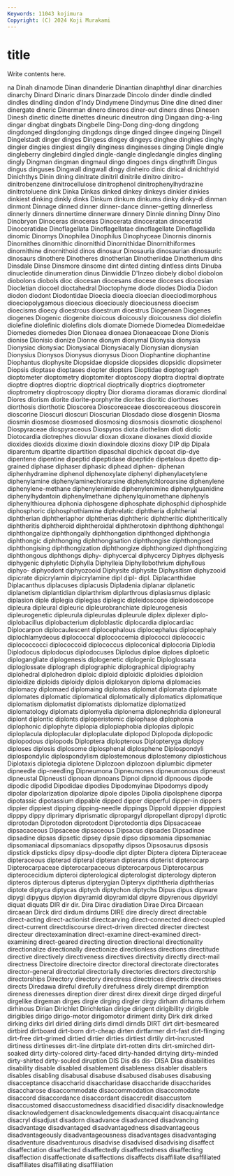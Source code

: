 ```yaml
---
Keywords: 11043 kojimura
Copyright: (C) 2024 Koji Murakami
---
```


# title

Write contents here.



na Dinah dinamode Dinan dinanderie Dinantian dinaphthyl dinar
dinarchies dinarchy Dinard Dinaric dinars Dinarzade Dincolo dinder dindle dindled
dindles dindling dindon d'Indy Dindymene Dindymus Dine dine dined diner
dinergate dineric Dinerman dinero dineros diner-out diners dines Dinesen Dinesh
dinetic dinette dinettes dineuric dineutron ding Dingaan ding-a-ling dingar dingbat
dingbats Dingbelle Ding-Dong ding-dong dingdong dingdonged dingdonging dingdongs dinge dinged
dingee dingeing Dingell Dingelstadt dinger dinges Dingess dingey dingeys dinghee
dinghies dinghy dingier dingies dingiest dingily dinginess dinginesses dinging Dingle
dingle dingleberry dinglebird dingled dingle-dangle dingledangle dingles dingling dingly Dingman
dingman dingmaul dingo dingoes dings dingthrift Dingus dingus dinguses Dingwall
dingwall dingy dinheiro dinic dinical dinichthyid Dinichthys Dinin dining dinitrate
dinitril dinitrile dinitro dinitro- dinitrobenzene dinitrocellulose dinitrophenol dinitrophenylhydrazine dinitrotoluene dink
Dinka Dinkas dinked dinkey dinkeys dinkier dinkies dinkiest dinking dinkly
dinks Dinkum dinkum dinkums dinky dinky-di dinman dinmont Dinnage dinned
dinner dinner-dance dinner-getting dinnerless dinnerly dinners dinnertime dinnerware dinnery Dinnie
dinning Dinny Dino Dinobryon Dinoceras dinoceras Dinocerata dinoceratan dinoceratid Dinoceratidae
Dinoflagellata Dinoflagellatae dinoflagellate Dinoflagellida dinomic Dinomys Dinophilea Dinophilus Dinophyceae Dinornis
dinornis Dinornithes dinornithic dinornithid Dinornithidae Dinornithiformes dinornithine dinornithoid dinos dinosaur
Dinosauria dinosaurian dinosauric dinosaurs dinothere Dinotheres dinotherian Dinotheriidae Dinotherium dins
Dinsdale Dinse Dinsmore dinsome dint dinted dinting dintless dints Dinuba
dinucleotide dinumeration dinus Dinwiddie D'Inzeo diobely diobol diobolon diobolons diobols
dioc diocesan diocesans diocese dioceses diocesian Diocletian diocoel dioctahedral Dioctophyme
diode diodes Diodia Diodon diodon diodont Diodontidae Dioecia dioecia dioecian
dioeciodimorphous dioeciopolygamous dioecious dioeciously dioeciousness dioecism dioecisms dioecy dioestrous dioestrum
dioestrus Diogenean Diogenes diogenes Diogenic diogenite dioicous dioicously dioicousness diol
diolefin diolefine diolefinic diolefins diols diomate Diomede Diomedea Diomedeidae Diomedes
diomedes Dion Dionaea dionaea Dionaeaceae Dione Dionis dionise Dionisio dionize
Dionne dionym dionymal Dionysia dionysia Dionysiac dionysiac Dionysiacal Dionysiacally Dionysian
dionysian Dionysius Dionysos Dionysus dionysus Dioon Diophantine diophantine Diophantus diophysite
Diopsidae diopside diopsides diopsidic diopsimeter Diopsis dioptase dioptases diopter diopters
Dioptidae dioptograph dioptometer dioptometry dioptomiter dioptoscopy dioptra dioptral dioptrate dioptre
dioptres dioptric dioptrical dioptrically dioptrics dioptrometer dioptrometry dioptroscopy dioptry Dior
diorama dioramas dioramic diordinal Diores diorism diorite diorite-porphyrite diorites dioritic
diorthoses diorthosis diorthotic Dioscorea Dioscoreaceae dioscoreaceous dioscorein dioscorine Dioscuri dioscuri
Dioscurian Diosdado diose diosgenin Diosma diosmin diosmose diosmosed diosmosing diosmosis
diosmotic diosphenol Diospyraceae diospyraceous Diospyros diota diothelism dioti diotic Diotocardia
diotrephes diovular dioxan dioxane dioxanes dioxid dioxide dioxides dioxids dioxime
dioxin dioxindole dioxins dioxy DIP dip Dipala diparentum dipartite dipartition
dipaschal dipchick dipcoat dip-dye dipentene dipentine dipeptid dipeptidase dipeptide dipetalous
dipetto dip-grained diphase diphaser diphasic diphead diphen- diphenan diphenhydramine diphenol
diphenoxylate diphenyl diphenylacetylene diphenylamine diphenylaminechlorarsine diphenylchloroarsine diphenylene diphenylene-methane diphenylenimide diphenylenimine
diphenylguanidine diphenylhydantoin diphenylmethane diphenylquinomethane diphenyls diphenylthiourea diphonia diphosgene diphosphate diphosphid
diphosphide diphosphoric diphosphothiamine diphrelatic diphtheria diphtherial diphtherian diphtheriaphor diphtherias diphtheric
diphtheritic diphtheritically diphtheritis diphtheroid diphtheroidal diphtherotoxin diphthong diphthongal diphthongalize diphthongally
diphthongation diphthonged diphthongia diphthongic diphthonging diphthongisation diphthongise diphthongised diphthongising diphthongization
diphthongize diphthongized diphthongizing diphthongous diphthongs diphy- diphycercal diphycercy Diphyes diphyesis
diphygenic diphyletic Diphylla Diphylleia Diphyllobothrium diphyllous diphyo- diphyodont diphyozooid Diphysite
diphysite Diphysitism diphyzooid dipicrate dipicrylamin dipicrylamine dipl dipl- dipl. Diplacanthidae
Diplacanthus diplacuses diplacusis Dipladenia diplanar diplanetic diplanetism diplantidian diplarthrism diplarthrous
diplasiasmus diplasic diplasion diple diplegia diplegias diplegic dipleidoscope dipleiodoscope dipleura
dipleural dipleuric dipleurobranchiate dipleurogenesis dipleurogenetic dipleurula dipleurulas dipleurule diplex diplexer
diplo- diplobacillus diplobacterium diploblastic diplocardia diplocardiac Diplocarpon diplocaulescent diplocephalous diplocephalus
diplocephaly diplochlamydeous diplococcal diplococcemia diplococci diplococcic diplococcocci diplococcoid diplococcus diploconical
diplocoria Diplodia Diplodocus diplodocus diplodocuses Diplodus diploe diploes diploetic diplogangliate
diplogenesis diplogenetic diplogenic Diploglossata diploglossate diplograph diplographic diplographical diplography diplohedral
diplohedron diploic diploid diploidic diploidies diploidion diploidize diploids diploidy diplois
diplokaryon diploma diplomacies diplomacy diplomaed diplomaing diplomas diplomat diplomata diplomate
diplomates diplomatic diplomatical diplomatically diplomatics diplomatique diplomatism diplomatist diplomatists diplomatize
diplomatized diplomatology diplomats diplomyelia diplonema diplonephridia diploneural diplont diplontic diplonts
diploperistomic diplophase diplophonia diplophonic diplophyte diplopia diplopiaphobia diplopias diplopic diploplacula
diploplacular diploplaculate diplopod Diplopoda diplopodic diplopodous diplopods Diploptera diplopterous Diplopteryga
diplopy diploses diplosis diplosome diplosphenal diplosphene Diplospondyli diplospondylic diplospondylism diplostemonous
diplostemony diplostichous Diplotaxis diplotegia diplotene Diplozoon diplozoon diplumbic dipmeter dipneedle
dip-needling Dipneumona Dipneumones dipneumonous dipneust dipneustal Dipneusti dipnoan dipnoans Dipnoi
dipnoid dipnoous dipode dipodic dipodid Dipodidae dipodies Dipodomyinae Dipodomys dipody
dipolar dipolarization dipolarize dipole dipoles Dipolia dipolsphene diporpa dipotassic dipotassium
dippable dipped dipper dipperful dipper-in dippers dippier dippiest dipping dipping-needle
dippings Dippold dipppier dipppiest dipppy dippy diprimary diprismatic dipropargyl dipropellant
dipropyl diprotic diprotodan Diprotodon diprotodont Diprotodontia dips Dipsacaceae dipsacaceous Dipsaceae
dipsaceous Dipsacus dipsades Dipsadinae dipsadine dipsas dipsetic dipsey dipsie dipso
dipsomania dipsomaniac dipsomaniacal dipsomaniacs dipsopathy dipsos Dipsosaurus dipsosis dipstick dipsticks
dipsy dipsy-doodle dipt dipter Diptera diptera Dipteraceae dipteraceous dipterad dipteral
dipteran dipterans dipterist dipterocarp Dipterocarpaceae dipterocarpaceous dipterocarpous Dipterocarpus dipterocecidium dipteroi
dipterological dipterologist dipterology dipteron dipteros dipterous dipterus dipterygian Dipteryx dipththeria
dipththerias diptote diptyca diptycas diptych diptychon diptychs Dipus dipus dipware
dipygi dipygus dipylon dipyramid dipyramidal dipyre dipyrenous dipyridyl diquat diquats
DIR dir dir. Dira Dirac diradiation Dirae Dirca Dircaean dircaean
Dirck dird dirdum dirdums DIRE dire direcly direct directable direct-acting
direct-actionist directcarving direct-connected direct-coupled direct-current directdiscourse direct-driven directed directer directest
directeur directexamination direct-examine direct-examined direct-examining direct-geared directing direction directional directionality
directionalize directionally directionize directionless directions directitude directive directively directiveness directives
directivity directly direct-mail directness Directoire directoire director directoral directorate directorates
director-general directorial directorially directories directors directorship directorships Directory directory directress
directrices directrix directrixes directs Diredawa direful direfully direfulness direly dirempt
diremption direness direnesses direption direr direst direx direxit dirge dirged
dirgeful dirgelike dirgeman dirges dirgie dirging dirgler dirgy dirham dirhams
dirhem dirhinous Dirian Dirichlet Dirichletian dirige dirigent dirigibility dirigible dirigibles
dirigo dirigo-motor dirigomotor diriment dirity Dirk dirk dirked dirking dirks
dirl dirled dirling dirls dirndl dirndls DIRT dirt dirt-besmeared dirtbird
dirtboard dirt-born dirt-cheap dirten dirtfarmer dirt-fast dirt-flinging dirt-free dirt-grimed dirtied
dirtier dirties dirtiest dirtily dirt-incrusted dirtiness dirtinesses dirt-line dirtplate dirt-rotten
dirts dirt-smirched dirt-soaked dirty dirty-colored dirty-faced dirty-handed dirtying dirty-minded dirty-shirted
dirty-souled diruption DIS Dis dis dis- DISA Disa disabilities disability
disable disabled disablement disableness disabler disablers disables disabling disabusal disabuse
disabused disabuses disabusing disacceptance disaccharid disaccharidase disaccharide disaccharides disaccharose disaccommodate
disaccommodation disaccomodate disaccord disaccordance disaccordant disaccredit disaccustom disaccustomed disaccustomedness disacidified
disacidify disacknowledge disacknowledgement disacknowledgements disacquaint disacquaintance disacryl disadjust disadorn disadvance
disadvanced disadvancing disadvantage disadvantaged disadvantagedness disadvantageous disadvantageously disadvantageousness disadvantages disadvantaging
disadventure disadventurous disadvise disadvised disadvising disaffect disaffectation disaffected disaffectedly disaffectedness
disaffecting disaffection disaffectionate disaffections disaffects disaffiliate disaffiliated disaffiliates disaffiliating disaffiliation

